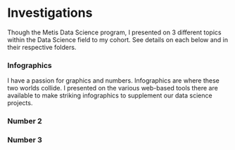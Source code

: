 # Investigations
Though the Metis Data Science program, I presented on 3 different topics within the Data Science field to my cohort. See details on each below and in their respective folders.

### Infographics

I have a passion for graphics and numbers. Infographics are where these two worlds collide. I presented on the various web-based tools there are available to make striking infographics to supplement our data science projects.

### Number 2

### Number 3